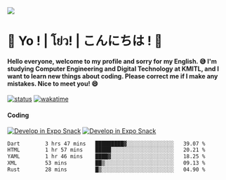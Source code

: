 <a href="#">
  <img src="https://user-images.githubusercontent.com/53619535/207896410-fee92aa4-65f2-4b27-91d3-86f8424178d3.gif" />
</a>

# 👋 Yo ! | โย่ว! | こんにちは ! 👋

<h4>Hello everyone, welcome to my profile and sorry for my English. 😅
I'm studying Computer Engineering and Digital Technology at KMITL, and I want to learn new things about coding. Please correct me if I make any mistakes. Nice to meet you! 😄</h4>

[![status](https://img.shields.io/badge/Freelance-Unavailable-red)](https://whyzotee.vercel.app)
[![wakatime](https://wakatime.com/badge/user/3ff4daa0-dc37-4cca-9446-11cce239b396.svg)](https://wakatime.com/@3ff4daa0-dc37-4cca-9446-11cce239b396)

#### Coding
[![Develop in Expo Snack](https://img.shields.io/badge/Flutter-119EFF.svg?style=for-the-badge&logo=flutter&labelColor=FFF&logoColor=119EFF)](https://flutter.dev/)
[![Develop in Expo Snack](https://img.shields.io/badge/Expo-000.svg?style=for-the-badge&logo=EXPO&labelColor=FFF&logoColor=000)](https://expo.dev/)

<!--START_SECTION:waka-->

```txt
Dart        3 hrs 47 mins   █████████▓░░░░░░░░░░░░░░░   39.07 %
HTML        1 hr 57 mins    █████░░░░░░░░░░░░░░░░░░░░   20.21 %
YAML        1 hr 46 mins    ████▓░░░░░░░░░░░░░░░░░░░░   18.25 %
XML         53 mins         ██▒░░░░░░░░░░░░░░░░░░░░░░   09.13 %
Rust        28 mins         █▒░░░░░░░░░░░░░░░░░░░░░░░   04.90 %
```

<!--END_SECTION:waka-->
